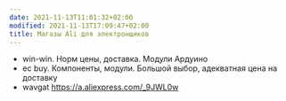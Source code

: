 ```yaml
---
date: 2021-11-13T11:01:32+02:00
modified: 2021-11-13T17:09:47+02:00
title: Магазы Ali для электронщиков
---
```


- win-win. Норм цены, доставка. Модули Ардуино
- ec buy. Компоненты, модули. Большой выбор, адекватная цена на доставку
- wavgat https://a.aliexpress.com/_9JWL0w

